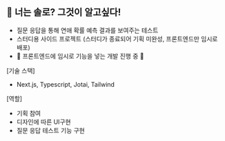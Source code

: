 ## 💓 너는 솔로? 그것이 알고싶다!
- 질문 응답을 통해 연애 확률 예측 결과를 보여주는 테스트
- 스터디용 사이드 프로젝트 (스터디가 종료되어 기획 미완성, 프론트엔드만 임시로 배포)
- 🚧 프론트엔드에 임시로 기능을 넣는 개발 진행 중 🚧

[기술 스택]
- Next.js, Typescript, Jotai, Tailwind

[역할]
- 기획 참여
- 디자인에 따른 UI구현
- 질문 응답 테스트 기능 구현

